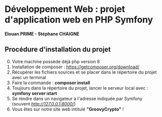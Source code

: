 # Développement Web : projet d'application web en PHP Symfony
#### Elouan PRIME - Stéphane CHAIGNE

## Procédure d'installation du projet
0. Votre machine possède déjà php version 8
1. Installation de composer : https://getcomposer.org/download/
2. Récupérer les fichiers sources et se placer dans le répertoire du projet avec un terminal
3. Faire la commande : **composer install**
4. Toujours dans la répertoire du projet, lancer le serveur local avec : **symfony server:start**
5. Se rendre dans un navigateur à l'adresse indiquée par Symfony (souvent *http://127.0.0.1:8000/*)
6. Vous êtes sur notre site web intitulé **"GroovyCrypto"** ! 